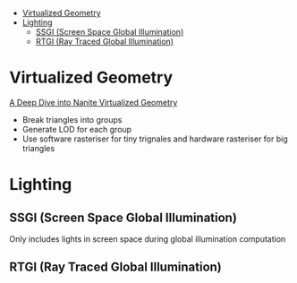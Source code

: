 - [Virtualized Geometry](#virtualized-geometry)
- [Lighting](#lighting)
  - [SSGI (Screen Space Global Illumination)](#ssgi-screen-space-global-illumination)
  - [RTGI (Ray Traced Global Illumination)](#rtgi-ray-traced-global-illumination)

# Virtualized Geometry

[A Deep Dive into Nanite Virtualized Geometry](https://youtu.be/eviSykqSUUw)

- Break triangles into groups
- Generate LOD for each group
- Use software rasteriser for tiny trignales and hardware rasteriser for big
  triangles

# Lighting

## SSGI (Screen Space Global Illumination)

Only includes lights in screen space during global illumination computation

## RTGI (Ray Traced Global Illumination)
